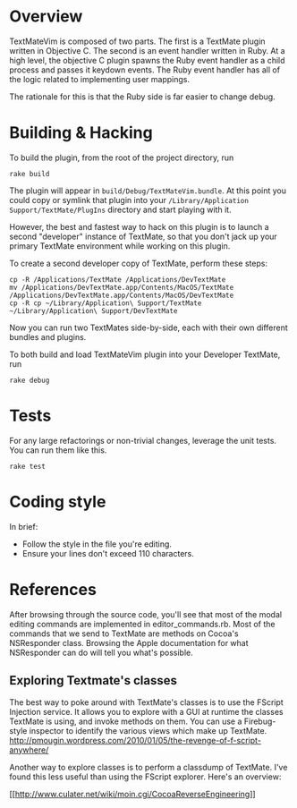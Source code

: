 Overview
========
TextMateVim is composed of two parts. The first is a TextMate plugin written in Objective C. The second is an event handler written in Ruby. At a high level, the objective C plugin spawns the Ruby event handler as a child process and passes it keydown events. The Ruby event handler has all of the logic related to implementing user mappings.

The rationale for this is that the Ruby side is far easier to change debug.

Building & Hacking
==================
To build the plugin, from the root of the project directory, run

    rake build

The plugin will appear in `build/Debug/TextMateVim.bundle`. At this point you could copy or symlink that plugin into your `/Library/Application Support/TextMate/PlugIns` directory and start playing with it.

However, the best and fastest way to hack on this plugin is to launch a second "developer" instance of TextMate, so that you don't jack up your primary TextMate environment while working on this plugin.

To create a second developer copy of TextMate, perform these steps:

    cp -R /Applications/TextMate /Applications/DevTextMate
    mv /Applications/DevTextMate.app/Contents/MacOS/TextMate /Applications/DevTextMate.app/Contents/MacOS/DevTextMate
    cp -R cp ~/Library/Application\ Support/TextMate ~/Library/Application\ Support/DevTextMate

Now you can run two TextMates side-by-side, each with their own different bundles and plugins.

To both build and load TextMateVim plugin into your Developer TextMate, run

    rake debug

Tests
=====
For any large refactorings or non-trivial changes, leverage the unit tests. You can run them like this.

    rake test

Coding style
============
In brief:

 * Follow the style in the file you're editing.
 * Ensure your lines don't exceed 110 characters.

References
==========
After browsing through the source code, you'll see that most of the modal editing commands are implemented in editor_commands.rb. Most of the commands that we send to TextMate are methods on Cocoa's NSResponder class. Browsing the Apple documentation for what NSResponder can do will tell you what's possible.

Exploring Textmate's classes
-----------------------------
The best way to poke around with TextMate's classes is to use the FScript Injection service. It allows you to explore with a GUI at runtime the classes TextMate is using, and invoke methods on them. You can use a Firebug-style inspector to identify the various views which make up TextMate.
http://pmougin.wordpress.com/2010/01/05/the-revenge-of-f-script-anywhere/


Another way to explore classes is to perform a classdump of TextMate. I've found this less useful than using the FScript explorer. Here's an overview:

[[http://www.culater.net/wiki/moin.cgi/CocoaReverseEngineering]]